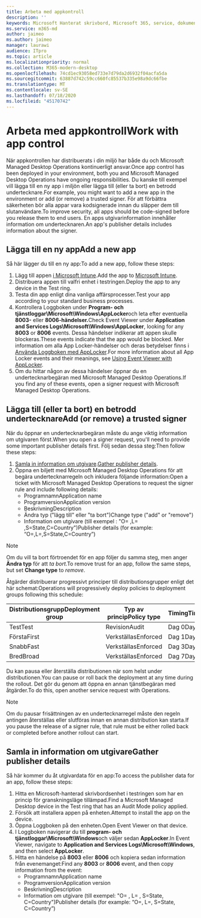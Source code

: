 ```yaml
---
title: Arbeta med appkontroll
description: ''
keywords: Microsoft Hanterat skrivbord, Microsoft 365, service, dokumentation
ms.service: m365-md
author: jaimeo
ms.author: jaimeo
manager: laurawi
audience: ITpro
ms.topic: article
ms.localizationpriority: normal
ms.collection: M365-modern-desktop
ms.openlocfilehash: 74cd1ec93058ed733e7d79da2d6932f04acfa5da
ms.sourcegitcommit: 63887d742c59cc660fc85537b335e98a9dc66fbe
ms.translationtype: MT
ms.contentlocale: sv-SE
ms.lasthandoff: 07/18/2020
ms.locfileid: "45170742"
---
```

# <a name="work-with-app-control"></a><span data-ttu-id="f05de-103">Arbeta med appkontroll</span><span class="sxs-lookup"><span data-stu-id="f05de-103">Work with app control</span></span>

<span data-ttu-id="f05de-104">När appkontrollen har distribuerats i din miljö har både du och Microsoft Managed Desktop Operations kontinuerligt ansvar.</span><span class="sxs-lookup"><span data-stu-id="f05de-104">Once app control has been deployed in your environment, both you and Microsoft Managed Desktop Operations have ongoing responsibilities.</span></span> <span data-ttu-id="f05de-105">Du kanske till exempel vill lägga till en ny app i miljön eller lägga till (eller ta bort) en betrodd undertecknare.</span><span class="sxs-lookup"><span data-stu-id="f05de-105">For example, you might want to add a new app in the environment or add (or remove) a trusted signer.</span></span> <span data-ttu-id="f05de-106">För att förbättra säkerheten bör alla appar vara kodsignerade innan du släpper dem till slutanvändare.</span><span class="sxs-lookup"><span data-stu-id="f05de-106">To improve security, all apps should be code-signed before you release them to end users.</span></span> <span data-ttu-id="f05de-107">En apps utgivarinformation innehåller information om undertecknaren.</span><span class="sxs-lookup"><span data-stu-id="f05de-107">An app's publisher details includes information about the signer.</span></span>


## <a name="add-a-new-app"></a><span data-ttu-id="f05de-108">Lägga till en ny app</span><span class="sxs-lookup"><span data-stu-id="f05de-108">Add a new app</span></span>

<span data-ttu-id="f05de-109">Så här lägger du till en ny app:</span><span class="sxs-lookup"><span data-stu-id="f05de-109">To add a new app, follow these steps:</span></span>

1. <span data-ttu-id="f05de-110">Lägg till appen [i Microsoft Intune](https://docs.microsoft.com/mem/intune/apps/apps-win32-app-management).</span><span class="sxs-lookup"><span data-stu-id="f05de-110">Add the app to [Microsoft Intune](https://docs.microsoft.com/mem/intune/apps/apps-win32-app-management).</span></span>
2. <span data-ttu-id="f05de-111">Distribuera appen till valfri enhet i testringen.</span><span class="sxs-lookup"><span data-stu-id="f05de-111">Deploy the app to any device in the Test ring.</span></span> 
3. <span data-ttu-id="f05de-112">Testa din app enligt dina vanliga affärsprocesser.</span><span class="sxs-lookup"><span data-stu-id="f05de-112">Test your app according to your standard business processes.</span></span> 
4. <span data-ttu-id="f05de-113">Kontrollera Loggboken under **Program- och tjänstloggar\Microsoft\Windows\AppLocker**och leta efter eventuella **8003-** eller **8006-händelser.**</span><span class="sxs-lookup"><span data-stu-id="f05de-113">Check Event Viewer under **Application and Services Logs\Microsoft\Windows\AppLocker**, looking for any **8003** or **8006** events.</span></span> <span data-ttu-id="f05de-114">Dessa händelser indikerar att appen skulle blockeras.</span><span class="sxs-lookup"><span data-stu-id="f05de-114">These events indicate that the app would be blocked.</span></span> <span data-ttu-id="f05de-115">Mer information om alla App Locker-händelser och deras betydelser finns i [Använda Loggboken med AppLocker](https://docs.microsoft.com/windows/security/threat-protection/windows-defender-application-control/applocker/using-event-viewer-with-applocker).</span><span class="sxs-lookup"><span data-stu-id="f05de-115">For more information about all App Locker events and their meanings, see [Using Event Viewer with AppLocker](https://docs.microsoft.com/windows/security/threat-protection/windows-defender-application-control/applocker/using-event-viewer-with-applocker).</span></span>
5. <span data-ttu-id="f05de-116">Om du hittar någon av dessa händelser öppnar du en undertecknarbegäran med Microsoft Managed Desktop Operations.</span><span class="sxs-lookup"><span data-stu-id="f05de-116">If you find any of these events, open a signer request with Microsoft Managed Desktop Operations.</span></span>

## <a name="add-or-remove-a-trusted-signer"></a><span data-ttu-id="f05de-117">Lägga till (eller ta bort) en betrodd undertecknare</span><span class="sxs-lookup"><span data-stu-id="f05de-117">Add (or remove) a trusted signer</span></span>

<span data-ttu-id="f05de-118">När du öppnar en undertecknarbegäran måste du ange viktig information om utgivaren först.</span><span class="sxs-lookup"><span data-stu-id="f05de-118">When you open a signer request, you'll need to provide some important publisher details first.</span></span> <span data-ttu-id="f05de-119">Följ sedan dessa steg:</span><span class="sxs-lookup"><span data-stu-id="f05de-119">Then follow these steps:</span></span>

1. <span data-ttu-id="f05de-120">[Samla in information om utgivare](#gather-publisher-details).</span><span class="sxs-lookup"><span data-stu-id="f05de-120">[Gather publisher details](#gather-publisher-details).</span></span>
2. <span data-ttu-id="f05de-121">Öppna en biljett med Microsoft Managed Desktop Operations för att begära undertecknarregeln och inkludera följande information:</span><span class="sxs-lookup"><span data-stu-id="f05de-121">Open a ticket with Microsoft Managed Desktop Operations to request the signer rule and include following details:</span></span>  
    - <span data-ttu-id="f05de-122">Programnamn</span><span class="sxs-lookup"><span data-stu-id="f05de-122">Application name</span></span> 
    - <span data-ttu-id="f05de-123">Programversion</span><span class="sxs-lookup"><span data-stu-id="f05de-123">Application version</span></span> 
    - <span data-ttu-id="f05de-124">Beskrivning</span><span class="sxs-lookup"><span data-stu-id="f05de-124">Description</span></span> 
    - <span data-ttu-id="f05de-125">Ändra typ ("lägg till" eller "ta bort")</span><span class="sxs-lookup"><span data-stu-id="f05de-125">Change type ("add" or "remove")</span></span>  
    - <span data-ttu-id="f05de-126">Information om utgivare (till exempel : "O= <publisher name> ,L= <location> ,S=State,C=Country")</span><span class="sxs-lookup"><span data-stu-id="f05de-126">Publisher details (for example: “O=<publisher name>,L=<location>,S=State,C=Country”)</span></span> 

> [!NOTE]
> <span data-ttu-id="f05de-127">Om du vill ta bort förtroendet för en app följer du samma steg, men anger **Ändra typ** för att *ta bort*.</span><span class="sxs-lookup"><span data-stu-id="f05de-127">To remove trust for an app, follow the same steps, but set **Change type** to *remove*.</span></span>

<span data-ttu-id="f05de-128">Åtgärder distribuerar progressivt principer till distributionsgrupper enligt det här schemat:</span><span class="sxs-lookup"><span data-stu-id="f05de-128">Operations will progressively deploy policies to deployment groups following this schedule:</span></span>


|<span data-ttu-id="f05de-129">Distributionsgrupp</span><span class="sxs-lookup"><span data-stu-id="f05de-129">Deployment group</span></span>  |<span data-ttu-id="f05de-130">Typ av princip</span><span class="sxs-lookup"><span data-stu-id="f05de-130">Policy type</span></span>  |<span data-ttu-id="f05de-131">Timing</span><span class="sxs-lookup"><span data-stu-id="f05de-131">Timing</span></span>  |
|---------|---------|---------|
|<span data-ttu-id="f05de-132">Test</span><span class="sxs-lookup"><span data-stu-id="f05de-132">Test</span></span>     |  <span data-ttu-id="f05de-133">Revision</span><span class="sxs-lookup"><span data-stu-id="f05de-133">Audit</span></span>       |  <span data-ttu-id="f05de-134">Dag 0</span><span class="sxs-lookup"><span data-stu-id="f05de-134">Day 0</span></span>       |
|<span data-ttu-id="f05de-135">Första</span><span class="sxs-lookup"><span data-stu-id="f05de-135">First</span></span>     | <span data-ttu-id="f05de-136">Verkställas</span><span class="sxs-lookup"><span data-stu-id="f05de-136">Enforced</span></span>        | <span data-ttu-id="f05de-137">Dag 1</span><span class="sxs-lookup"><span data-stu-id="f05de-137">Day 1</span></span>        |
|<span data-ttu-id="f05de-138">Snabb</span><span class="sxs-lookup"><span data-stu-id="f05de-138">Fast</span></span>     | <span data-ttu-id="f05de-139">Verkställas</span><span class="sxs-lookup"><span data-stu-id="f05de-139">Enforced</span></span>        |  <span data-ttu-id="f05de-140">Dag 3</span><span class="sxs-lookup"><span data-stu-id="f05de-140">Day 3</span></span>       |
|<span data-ttu-id="f05de-141">Bred</span><span class="sxs-lookup"><span data-stu-id="f05de-141">Broad</span></span>     | <span data-ttu-id="f05de-142">Verkställas</span><span class="sxs-lookup"><span data-stu-id="f05de-142">Enforced</span></span>        |  <span data-ttu-id="f05de-143">Dag 7</span><span class="sxs-lookup"><span data-stu-id="f05de-143">Day 7</span></span>       |


<span data-ttu-id="f05de-144">Du kan pausa eller återställa distributionen när som helst under distributionen.</span><span class="sxs-lookup"><span data-stu-id="f05de-144">You can pause or roll back the deployment at any time during the rollout.</span></span> <span data-ttu-id="f05de-145">Det gör du genom att öppna en annan tjänstbegäran med åtgärder.</span><span class="sxs-lookup"><span data-stu-id="f05de-145">To do this, open another service request with Operations.</span></span>

> [!NOTE]
> <span data-ttu-id="f05de-146">Om du pausar frisättningen av en undertecknarregel måste den regeln antingen återställas eller slutföras innan en annan distribution kan starta.</span><span class="sxs-lookup"><span data-stu-id="f05de-146">If you pause the release of a signer rule, that rule must be either rolled back or completed before another rollout can start.</span></span>

## <a name="gather-publisher-details"></a><span data-ttu-id="f05de-147">Samla in information om utgivare</span><span class="sxs-lookup"><span data-stu-id="f05de-147">Gather publisher details</span></span>

<span data-ttu-id="f05de-148">Så här kommer du åt utgivardata för en app:</span><span class="sxs-lookup"><span data-stu-id="f05de-148">To access the publisher data for an app, follow these steps:</span></span>

1. <span data-ttu-id="f05de-149">Hitta en Microsoft-hanterad skrivbordsenhet i testringen som har en princip för granskningsläge tillämpad.</span><span class="sxs-lookup"><span data-stu-id="f05de-149">Find a Microsoft Managed Desktop device in the Test ring that has an Audit Mode policy applied.</span></span> 
2. <span data-ttu-id="f05de-150">Försök att installera appen på enheten.</span><span class="sxs-lookup"><span data-stu-id="f05de-150">Attempt to install the app on the device.</span></span>
3. <span data-ttu-id="f05de-151">Öppna Loggboken på den enheten.</span><span class="sxs-lookup"><span data-stu-id="f05de-151">Open Event Viewer on that device.</span></span> 
4. <span data-ttu-id="f05de-152">I Loggboken navigerar du till **program- och tjänstloggar\Microsoft\Windows**och väljer sedan **AppLocker**.</span><span class="sxs-lookup"><span data-stu-id="f05de-152">In Event Viewer, navigate to **Application and Services Logs\Microsoft\Windows**, and then select **AppLocker**.</span></span> 
5. <span data-ttu-id="f05de-153">Hitta en händelse på **8003** eller **8006** och kopiera sedan information från evenemanget:</span><span class="sxs-lookup"><span data-stu-id="f05de-153">Find any **8003** or **8006** event, and then copy information from the event:</span></span> 
    - <span data-ttu-id="f05de-154">Programnamn</span><span class="sxs-lookup"><span data-stu-id="f05de-154">Application name</span></span> 
    - <span data-ttu-id="f05de-155">Programversion</span><span class="sxs-lookup"><span data-stu-id="f05de-155">Application version</span></span> 
    - <span data-ttu-id="f05de-156">Beskrivning</span><span class="sxs-lookup"><span data-stu-id="f05de-156">Description</span></span> 
    - <span data-ttu-id="f05de-157">Information om utgivare (till exempel: "O= <publisher name> , L= <location> , S=State, C=Country")</span><span class="sxs-lookup"><span data-stu-id="f05de-157">Publisher details (for example: “O=<publisher name>, L=<location>, S=State, C=Country”)</span></span> 
